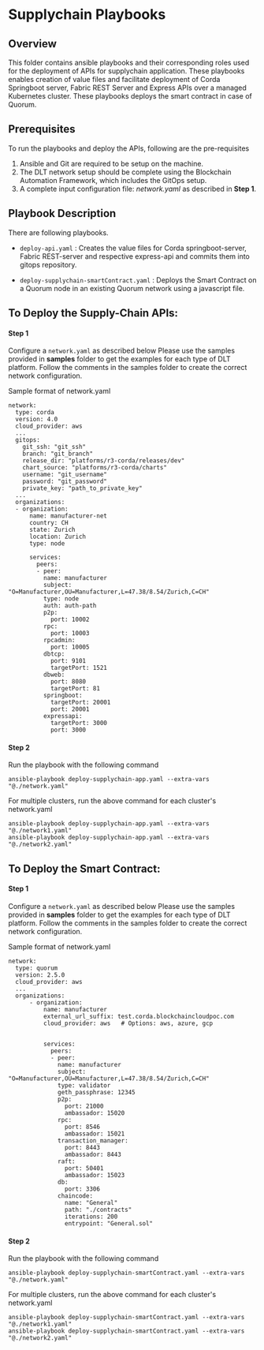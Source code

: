 # Supplychain Playbooks

## Overview
This folder contains ansible playbooks and their corresponding roles used for the deployment of APIs for supplychain application.
These playbooks enables creation of value files and facilitate deployment of Corda Springboot server, Fabric REST Server and Express APIs over a managed Kubernetes cluster.
These playbooks deploys the smart contract in case of Quorum.

## Prerequisites

To run the playbooks and deploy the APIs, following are the pre-requisites
1. Ansible and Git are required to be setup on the machine.
2. The DLT network setup should be complete using the Blockchain Automation Framework, which includes the GitOps setup.
3. A complete input configuration file: *network.yaml* as described in **Step 1**.

## Playbook Description 
There are following playbooks.

* `deploy-api.yaml` : Creates the value files for Corda springboot-server, Fabric REST-server and respective express-api and commits them into gitops repository.

* `deploy-supplychain-smartContract.yaml` : Deploys the Smart Contract on a Quorum node in an existing Quorum network using a javascript file.

## To Deploy the Supply-Chain APIs:

#### Step 1
Configure a `network.yaml` as described below
Please use the samples provided in **samples** folder to get the examples for each type of DLT platform. Follow the comments in the samples folder to create the correct network configuration.

Sample format of network.yaml
```
network:
  type: corda
  version: 4.0
  cloud_provider: aws
  ...
  gitops:
    git_ssh: "git_ssh"
    branch: "git_branch"
    release_dir: "platforms/r3-corda/releases/dev"  
    chart_source: "platforms/r3-corda/charts"
    username: "git_username"
    password: "git_password"
    private_key: "path_to_private_key"
  ...
  organizations:
  - organization:
      name: manufacturer-net
      country: CH
      state: Zurich
      location: Zurich
      type: node    
      
      services:
        peers:
        - peer:
          name: manufacturer
          subject: "O=Manufacturer,OU=Manufacturer,L=47.38/8.54/Zurich,C=CH"
          type: node
          auth: auth-path
          p2p:
            port: 10002
          rpc:
            port: 10003 
          rpcadmin:
            port: 10005
          dbtcp:
            port: 9101
            targetPort: 1521
          dbweb:
            port: 8080
            targetPort: 81
          springboot:
            targetPort: 20001
            port: 20001 
          expressapi:
            targetPort: 3000
            port: 3000
```

#### Step 2
Run the playbook with the following command

```
ansible-playbook deploy-supplychain-app.yaml --extra-vars "@./network.yaml"
```

For multiple clusters, run the above command for each cluster's network.yaml
```
ansible-playbook deploy-supplychain-app.yaml --extra-vars "@./network1.yaml"
ansible-playbook deploy-supplychain-app.yaml --extra-vars "@./network2.yaml"
```

## To Deploy the Smart Contract:

#### Step 1
Configure a `network.yaml` as described below
Please use the samples provided in **samples** folder to get the examples for each type of DLT platform. Follow the comments in the samples folder to create the correct network configuration.

Sample format of network.yaml
```
network:
  type: quorum
  version: 2.5.0
  cloud_provider: aws
  ...
  organizations:
      - organization:
          name: manufacturer
          external_url_suffix: test.corda.blockchaincloudpoc.com      
          cloud_provider: aws   # Options: aws, azure, gcp
         

          services:
            peers:
            - peer:
              name: manufacturer
              subject: "O=Manufacturer,OU=Manufacturer,L=47.38/8.54/Zurich,C=CH"  
              type: validator         
              geth_passphrase: 12345  
              p2p:
                port: 21000
                ambassador: 15020      
              rpc:
                port: 8546
                ambassador: 15021       
              transaction_manager:
                port: 8443          
                ambassador: 8443    
              raft:                     
                port: 50401
                ambassador: 15023
              db:                       
                port: 3306
              chaincode:
                name: "General"           
                path: "./contracts"      
                iterations: 200           
                entrypoint: "General.sol"            
```

#### Step 2
Run the playbook with the following command

```
ansible-playbook deploy-supplychain-smartContract.yaml --extra-vars "@./network.yaml"
```

For multiple clusters, run the above command for each cluster's network.yaml
```
ansible-playbook deploy-supplychain-smartContract.yaml --extra-vars "@./network1.yaml"
ansible-playbook deploy-supplychain-smartContract.yaml --extra-vars "@./network2.yaml"
```
